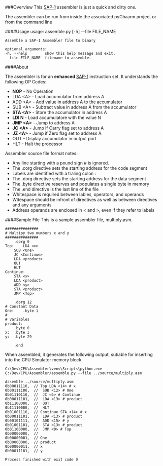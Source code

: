 ###Overview
This [SAP-1](https://deeprajbhujel.blogspot.com/2015/12/sap-1-architecture.html) assembler is just a quick and dirty one.

The assembler can be run from inside the associated pyChaarm project or
from the command line

####Usage
    usage: assemble.py [-h] --file FILE_NAME
    
    Assemble a SAP-1 Assembler file to binary
    
    optional arguments:
    -h, --help        show this help message and exit.
    --file FILE_NAME  filename to assemble.

####About

The assembler is for an **enhanced** [SAP-1](https://deeprajbhujel.blogspot.com/2015/12/sap-1-instructions-and-instruction-cycle.html) instruction set.  It understands the following OP Codes:
 - **NOP**       - No Operation
 - LDA &lt;A&gt;   - Load accumulator from address A
 - ADD &lt;A&gt;   - Add value in address A to the accumulator
 - SUB &lt;A&gt;   - Subtract value in address A from the accumulator
 - **STA &lt;A&gt;**   - Store the accumulator in address A
 - **LDI N**  - Load accumulatore with the value N
 - **JMP &lt;A&gt;** - Jump to address A
 - **JC &lt;A&gt;** - Jump if Carry flag set to address A
 - **JZ &lt;A&gt;** - Jump if Zero flag set to address A
 - OUT - Display accumulator in output port
 - HLT - Halt the processor

Assembler source file format notes:
* Any line starting with a pound sign # is ignored.
* The .corg directive sets the starting address for the code segment
* Labels are identified with a traling colon :
* The .dorg directive sets the starting address for the data segment
* The .byte directive reserves and populates a single byte in memory
* The .end directive is the last line of the file
* Whitespace is required between lables, operators, and operands
* Witespace should be infront of directives as well as between directives and any arguments
* Address operands are enclosed in &lt; and &gt;, even if they refer to labels

####Sample File
This is a sample assembler file, multiply.asm.

	###############
	# Multipy two numbers x and y
	###############
		.corg 0
	Top:	LDA <x>
		SUB <One>
		JC <Continue>
		LDA <product>
		OUT
		HLT
	Continue:
		STA <x>
		LDA <product>
		ADD <y>
		STA <product>
		JMP <Top>

		.dorg 12
	# Constant Data
	One:	.byte 1
	#
	# Variables
	product:
		.byte 0
	x:	.byte 3
	y:	.byte 29

		.end

When assembled, it  generates the following output, sutiable for inserting into the CPU Simulator memory block.

	C:\Dev\CPU\Assembler\venv\Scripts\python.exe C:/Dev/CPU/Assembler/assemble.py --file ../source/multiply.asm
	
	Assemble ../source/multiply.asm
	0b00011110,  // Top LDA <14> # x
	0b00111100,  //  SUB <12> # One
	0b01110110,  //  JC <6> # Continue
	0b00011101,  //  LDA <13> # product
	0b11100000,  //  OUT 
	0b11110000,  //  HLT 
	0b01001110,  // Continue STA <14> # x
	0b00011101,  //  LDA <13> # product
	0b00101111,  //  ADD <15> # y
	0b01001101,  //  STA <13> # product
	0b01100000,  //  JMP <0> # Top
	0b00000000,  // 
	0b00000001,  // One
	0b00000000,  // product
	0b00000011,  // x
	0b00011101,  // y

	Process finished with exit code 0
